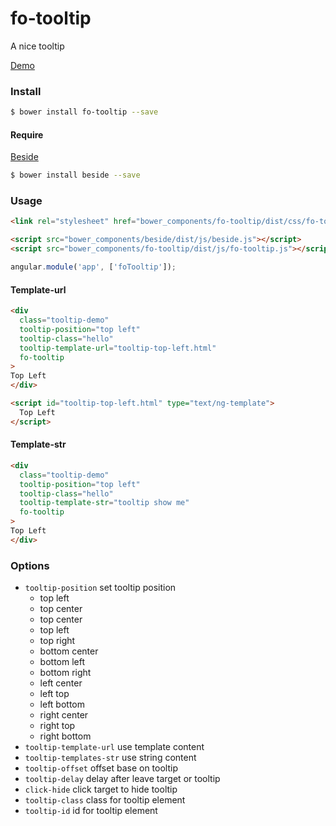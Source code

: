 # fo-tooltip
A nice tooltip

[Demo](http://forsigner.com/fo-tooltip)

### Install

``` bash
$ bower install fo-tooltip --save
```

#### Require

[Beside](https://github.com/forsigner/beside)

```bash
$ bower install beside --save
```

### Usage

``` html
<link rel="stylesheet" href="bower_components/fo-tooltip/dist/css/fo-tooltip.css" />

<script src="bower_components/beside/dist/js/beside.js"></script>
<script src="bower_components/fo-tooltip/dist/js/fo-tooltip.js"></script>

```

```js
angular.module('app', ['foTooltip']);
```

#### Template-url

``` html
<div
  class="tooltip-demo"
  tooltip-position="top left"
  tooltip-class="hello"
  tooltip-template-url="tooltip-top-left.html"
  fo-tooltip
>
Top Left
</div>

<script id="tooltip-top-left.html" type="text/ng-template">
  Top Left
</script>
```

#### Template-str

``` html
<div
  class="tooltip-demo"
  tooltip-position="top left"
  tooltip-class="hello"
  tooltip-template-str="tooltip show me"
  fo-tooltip
>
Top Left
</div>

```
### Options

- `tooltip-position` set tooltip position
  - top left
  - top center
  - top center
  - top left
  - top right
  - bottom center
  - bottom left
  - bottom right
  - left center
  - left top
  - left bottom
  - right center
  - right top
  - right bottom
- `tooltip-template-url` use template content
- `tooltip-templates-str` use string content
- `tooltip-offset` offset base on tooltip
- `tooltip-delay` delay after leave target or tooltip
- `click-hide` click target to hide tooltip
- `tooltip-class` class for tooltip element
- `tooltip-id` id for tooltip element

